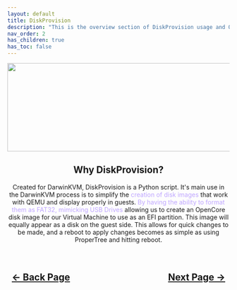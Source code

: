 ```yaml
---
layout: default
title: DiskProvision
description: "This is the overview section of DiskProvision usage and OpenCore .img creation."
nav_order: 2
has_children: true
has_toc: false
---
```


<style>
  .navigation-container {
    display: flex;
    justify-content: space-between;
    align-items: center;
    width: 100%;
  }
  
  .nav-button {
    margin: 10px;
  }

</style>

<p align="center">
  <img width="650" height="200" src="../../../assets/Headers/Header-DiskProvision.png">
</p>

<h2 align="center">Why DiskProvision?</h2>

<p align="center">Created for DarwinKVM, DiskProvision is a Python script. It's main use in the DarwinKVM process is to simplify the <span style="color: #bfa6ff;">creation of disk images</span> that work with QEMU and display properly in guests. <span style="color: #bfa6ff;">By having the ability to format them as FAT32, mimicking USB Drives</span> allowing us to create an OpenCore disk image for our Virtual Machine to use as an EFI partition. This image will equally appear as a disk on the guest side. This allows for quick changes to be made, and a reboot to apply changes becomes as simple as using ProperTree and hitting reboot.</p>

<h2 align="center">
  <br>
  <div class="navigation-container">
    <a class="nav-button" href="../../01-Introduction">&larr; Back Page</a>
    <a class="nav-button" href="../01-Image-Creation">Next Page &rarr;</a>
  </div>
  <br>
</h2>
